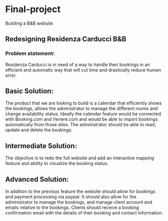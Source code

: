 # Final-project
Building a B&amp;B website

## Redesigning Residenza Carducci B&amp;B

### Problem statement:

Residenza Carducci is in need of a way to handle their bookings in an efficient and automatic way that will cut time and drastically reduce human error.

## Basic Solution:

The product that we are looking to build is a calendar that efficiently shows the bookings, allows the administrator to manage the different rooms and change availability status. Ideally the calendar feature would be connected with Booking.com and Venere.com and would be able to import bookings automatically from those sites. The administrator should be able to read, update and delete the bookings.

## Intermediate Solution:

The objective is to redo the full website and add an interactive mapping feature and ability to visualize the booking status.

## Advanced Solution:

In addition to the previous feature the website should allow for bookings and payment processing via paypal.
It should also allow for the administrator to manage the bookings, and manage client account and emails relative to the bookings.
Clients should receive a booking confirmation email with the details of their booking and contact information.
